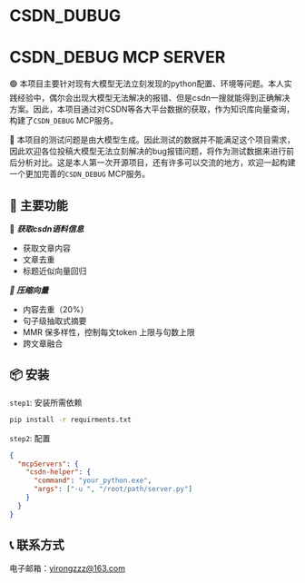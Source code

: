# CSDN_DUBUG
# CSDN_DEBUG MCP SERVER

🟢 本项目主要针对现有大模型无法立刻发现的python配置、环境等问题。本人实践经验中，偶尔会出现大模型无法解决的报错、但是csdn一搜就能得到正确解决方案。因此，本项目通过对CSDN等各大平台数据的获取，作为知识库向量查询，构建了`CSDN_DEBUG` MCP服务。

🔴 本项目的测试问题是由大模型生成。因此测试的数据并不能满足这个项目需求，因此欢迎各位投稿大模型无法立刻解决的bug报错问题，将作为测试数据来进行前后分析对比。这是本人第一次开源项目，还有许多可以交流的地方，欢迎一起构建一个更加完善的`CSDN_DEBUG` MCP服务。

## 🎯 主要功能

🤖 ***获取csdn语料信息***

* 获取文章内容
* 文章去重
* 标题近似向量回归

***🔧 压缩向量***

* 内容去重（20%）
* 句子级抽取式摘要
* MMR 保多样性，控制每文token 上限与句数上限
* 跨文章融合

## 📦 安装

`step1`: 安装所需依赖

```cmd
pip install -r requirments.txt
```

`step2`: 配置

```json
{
  "mcpServers": {
    "csdn-helper": {
      "command": "your_python.exe",
      "args": ["-u ", "/root/path/server.py"]
    }
  }
}
```

## 📞 联系方式

电子邮箱：yirongzzz@163.com



